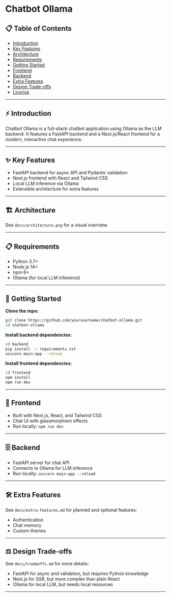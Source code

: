 
# Chatbot Ollama

## 📋 Table of Contents
- [Introduction](#introduction)
- [Key Features](#key-features)
- [Architecture](#architecture)
- [Requirements](#requirements)
- [Getting Started](#getting-started)
- [Frontend](#frontend)
- [Backend](#backend)
- [Extra Features](#extra-features)
- [Design Trade-offs](#design-trade-offs)
- [License](#license)

---

## ⚡ Introduction
Chatbot Ollama is a full-stack chatbot application using Ollama as the LLM backend. It features a FastAPI backend and a Next.js/React frontend for a modern, interactive chat experience.

---

## ✨ Key Features
- FastAPI backend for async API and Pydantic validation
- Next.js frontend with React and Tailwind CSS
- Local LLM inference via Ollama
- Extensible architecture for extra features

---

## 🏗️ Architecture
See `docs/architecture.png` for a visual overview.

---

## 📋 Requirements
- Python 3.7+
- Node.js 14+
- npm 6+
- Ollama (for local LLM inference)

---

## 🚀 Getting Started

**Clone the repo:**
```sh
git clone https://github.com/yourusername/chatbot-ollama.git
cd chatbot-ollama
```

**Install backend dependencies:**
```sh
cd backend
pip install -r requirements.txt
uvicorn main:app --reload
```

**Install frontend dependencies:**
```sh
cd frontend
npm install
npm run dev
```

---

## 🐥 Frontend
- Built with Next.js, React, and Tailwind CSS
- Chat UI with glassmorphism effects
- Run locally: `npm run dev`

---

## 🗄️ Backend
- FastAPI server for chat API
- Connects to Ollama for LLM inference
- Run locally: `uvicorn main:app --reload`

---

## 🛠️ Extra Features
See `docs/extra-features.md` for planned and optional features:
- Authentication
- Chat memory
- Custom themes

---

## ⚖️ Design Trade-offs
See `docs/tradeoffs.md` for more details:
- FastAPI for async and validation, but requires Python knowledge
- Next.js for SSR, but more complex than plain React
- Ollama for local LLM, but needs local resources

---


